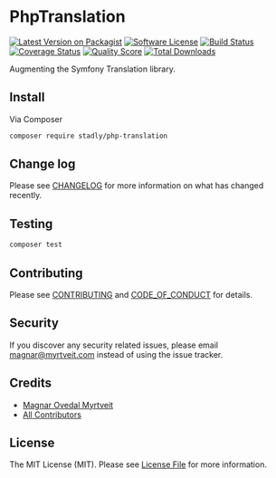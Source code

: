 # PhpTranslation

[![Latest Version on Packagist][ico-version]][link-packagist]
[![Software License][ico-license]](LICENSE.md)
[![Build Status][ico-travis]][link-travis]
[![Coverage Status][ico-scrutinizer]][link-scrutinizer]
[![Quality Score][ico-code-quality]][link-code-quality]
[![Total Downloads][ico-downloads]][link-downloads]

Augmenting the Symfony Translation library.

## Install

Via Composer

``` bash
composer require stadly/php-translation
```

## Change log

Please see [CHANGELOG](CHANGELOG.md) for more information on what has changed recently.

## Testing

``` bash
composer test
```

## Contributing

Please see [CONTRIBUTING](CONTRIBUTING.md) and [CODE_OF_CONDUCT](CODE_OF_CONDUCT.md) for details.

## Security

If you discover any security related issues, please email magnar@myrtveit.com instead of using the issue tracker.

## Credits

- [Magnar Ovedal Myrtveit][link-author]
- [All Contributors][link-contributors]

## License

The MIT License (MIT). Please see [License File](LICENSE.md) for more information.

[ico-version]: https://img.shields.io/packagist/v/stadly/php-translation.svg?style=flat-square
[ico-license]: https://img.shields.io/badge/license-MIT-brightgreen.svg?style=flat-square
[ico-travis]: https://img.shields.io/travis/Stadly/PhpTranslation/master.svg?style=flat-square
[ico-scrutinizer]: https://img.shields.io/scrutinizer/coverage/g/Stadly/PhpTranslation.svg?style=flat-square
[ico-code-quality]: https://img.shields.io/scrutinizer/g/Stadly/PhpTranslation.svg?style=flat-square
[ico-downloads]: https://img.shields.io/packagist/dt/stadly/php-translation.svg?style=flat-square

[link-packagist]: https://packagist.org/packages/stadly/php-translation
[link-travis]: https://travis-ci.org/Stadly/PhpTranslation
[link-scrutinizer]: https://scrutinizer-ci.com/g/Stadly/PhpTranslation/code-structure
[link-code-quality]: https://scrutinizer-ci.com/g/Stadly/PhpTranslation
[link-downloads]: https://packagist.org/packages/stadly/php-translation
[link-author]: https://github.com/Stadly
[link-contributors]: ../../contributors
